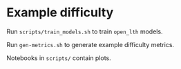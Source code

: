 Example difficulty
==================

Run `scripts/train_models.sh` to train `open_lth` models.

Run `gen-metrics.sh` to generate example difficulty metrics.

Notebooks in `scripts/` contain plots.

